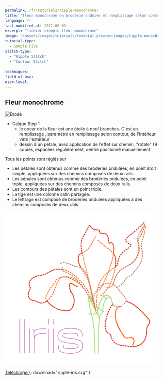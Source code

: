 ```yaml
---
permalink: /fr/tutorials/ripple-monochrome/
title: "fleur monochrome en broderie ondulée et remplissage selon contour"
language: fr
last_modified_at: 2022-06-03
excerpt: "fichier exemple fleur monochrome"
image: "/assets/images/tutorials/tutorial-preview-images/ripple-monochrome.jpg"
tutorial-type:
  - Sample File
stitch-type:
  - "Ripple Stitch"
  - "Contour Stitch"
  
techniques:
field-of-use:
user-level:
---
```


## Fleur monochrome

![Brodé](/assets/images/tutorials/tutorial-preview-images/ripple-monochorome.jpg)

- Calque Step 1
  - le coeur de la fleur est une étoile à neuf branches. C'est un remplissage , paramétré en remplissage selon contour, de l'intérieur vers l'extérieur
  - dessin d'un pétale, avec application de l'effet sur chemin, "rotate" (9 copies, espacées régulièrement, centre positionné manuellement
  
 
  
  

Tous les points sont réglés sur 

- Les pétales sont obtenus comme  des broderies ondulées, en point droit simple, appliquées sur des chemins composés de deux rails.
- Les sépales sont obtenus comme  des broderies ondulées, en point triple, appliquées sur des chemins composés de deux rails.
- Les contours des pétales sont en point triple.
- La tige est une colonne satin partagée.
- Le lettrage est composé  de broderies ondulées appliquées à des chemins composés de deux rails.


![SVG](/assets/images/tutorials/samples/ripple-iris.svg)



[Télécharger](/assets/images/tutorials/samples/ripple-iris.svg){: download="ripple-iris.svg" }
